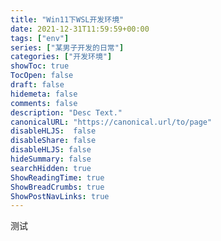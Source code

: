 ```yaml
---
title: "Win11下WSL开发环境"
date: 2021-12-31T11:59:59+00:00
tags: ["env"]
series: ["某男子开发的日常"]
categories: ["开发环境"]
showToc: true
TocOpen: false
draft: false
hidemeta: false
comments: false
description: "Desc Text."
canonicalURL: "https://canonical.url/to/page"
disableHLJS:  false
disableShare: false
disableHLJS: false
hideSummary: false
searchHidden: true
ShowReadingTime: true
ShowBreadCrumbs: true
ShowPostNavLinks: true
---
```



测试
